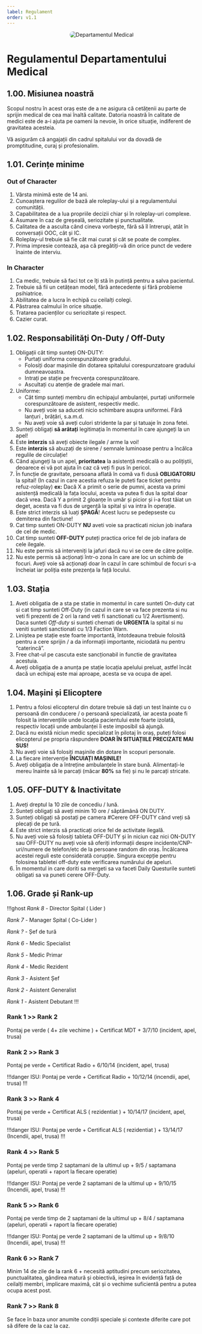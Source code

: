 ```yaml
---
label: Regulament
order: v1.1
---
```


<p align="center">
    <img src="/docs/imagini/smurd.png" style="border-radius: 20px;" alt="Departamentul Medical">
</p>

# Regulamentul Departamentului Medical

## 1.00. Misiunea noastră
Scopul nostru în acest oraș este de a ne asigura că cetățenii au parte de sprijin medical de cea mai înaltă calitate. Datoria noastră în calitate de medici este de a-i ajuta pe oameni la nevoie, în orice situație, indiferent de gravitatea acesteia.

Vă asigurăm că angajații din cadrul spitalului vor da dovadă de promptitudine, curaj și profesionalim.

## 1.01. Cerințe minime

### Out of Character
1. Vârsta minimă este de 14 ani.
2. Cunoaștera regulilor de bază ale roleplay-ului și a regulamentului comunității.
3. Capabilitatea de a lua propriile decizii chiar și în roleplay-uri complexe.
4. Asumare în caz de greșeală, seriozitate și punctualitate.
5. Calitatea de a asculta când cineva vorbește, fără să îl întrerupi, atât în conversații OOC, cât și IC.
6. Roleplay-ul trebuie să fie cât mai curat și cât se poate de complex.
7. Prima impresie contează, așa că pregătiți-vă din orice punct de vedere înainte de interviu.

### In Character
1. Ca medic, trebuie să faci tot ce îți stă în putință pentru a salva pacientul.
2. Trebuie să fii un cetățean model, fără antecedente și fără probleme psihiatrice.
3. Abilitatea de a lucra în echipă cu ceilalți colegi.
4. Păstrarea calmului în orice situație.
5. Tratarea pacienților cu seriozitate și respect.
6. Cazier curat.

## 1.02. Responsabilități On-Duty / Off-Duty
1. Obligații cât timp sunteți ON-DUTY:
    - Purtați uniforma corespunzătoare gradului.
    - Folosiți doar mașinile din dotarea spitalului corespunzatoare gradului dumneavoastra.
    - Intrați pe stație pe frecvența corespunzătoare.
    - Ascultați cu atenție de gradele mai mari.
2. Uniforme:
    - Cât timp sunteți membru din echipajul ambulanței, purtați uniformele corespunzătoare de asistent, respectiv medic.
    - Nu aveți voie sa aduceti nicio schimbare asupra uniformei. Fără lanțuri , brățări, s.a.m.d.
    - Nu aveți voie să aveți culori stridente la par și tatuaje în zona fetei.
3. Sunteți obligați **să arătați** legitimația în momentul în care ajungeți la un apel!
4. Este **interzis** să aveți obiecte ilegale / arme la voi!
5. Este **interzis** să abuzați de sirene / semnale luminoase pentru a încălca regulile de circulație!
6. Când ajungeți la un apel, **prioritatea** la asistență medicală o au polițiștii, deoarece ei vă pot ajuta în caz că veți fi pus în pericol.
7. În funcție de gravitate, persoana aflată în comă va fi dusă **OBLIGATORIU** la spital! (In cazul in care acestia refuza le puteti face ticket pentru refuz-roleplay)
**ex:** Dacă X a primit o serie de pumni, acesta va primi asistență medicală la fața locului, acesta va putea fi dus la spital doar dacă vrea. Dacă Y a primit 2 gloanțe în umăr și picior și i-a fost tăiat un deget, acesta va fi dus de urgență la spital și va intra în operație.
8. Este strict interzis să luați **ȘPAGĂ**! Acest lucru se pedepseste cu demiterea din factiune!
9. Cat timp sunteti ON-DUTY **NU** aveti voie sa practicati niciun job inafara de cel de medic.
10. Cat timp sunteti **OFF-DUTY** puteți practica orice fel de job inafara de cele ilegale.
11. Nu este permis să interveniți la jafuri dacă nu vi se cere de către poliție.
12. Nu este permis să acționați într-o zona în care are loc un schimb de focuri. Aveți voie să acționați doar în cazul în care schimbul de focuri s-a încheiat iar poliția este prezența la față locului.

## 1.03. Stația
1. Aveti obligatia de a sta pe statie in momentul in care sunteti On-duty cat si cat timp sunteti Off-Duty (in cazul in care se va face prezenta si nu veti fi prezenti de 2 ori la rand veti fi sanctionati cu 1/2 Avertisment). Daca sunteti *Off-duty* si sunteti chemati de **URGENTA** la spital si nu veniti sunteti sanctionati cu 1/3 Faction Warn.
2. Liniștea pe stație este foarte importantă, întotdeauna trebuie folosită pentru a cere sprijin / a da informații importante, niciodată nu pentru “caterincă”.
3. Free chat-ul pe cascuta este sancționabil in functie de gravitatea acestuia.
4. Aveți obligația de a anunța pe stație locația apelului preluat, astfel încât dacă un echipaj este mai aproape, acesta se va ocupa de apel.

## 1.04. Mașini și Elicoptere

1. Pentru a folosi elicopterul din dotare trebuie să dați un test înainte cu o persoană din conducere / o persoană specializată, iar acesta poate fi folosit la intervențiile unde locația pacientului este foarte izolată, respectiv locații unde ambulanței îi este imposibil să ajungă.
2. Dacă nu există niciun medic specializat în pilotaj în oraș, puteți folosi elicopterul pe propria răspundere **DOAR ÎN SITUAȚIILE PRECIZATE MAI SUS!**
3. Nu aveți voie să folosiți mașinile din dotare în scopuri personale.
4. La fiecare intervenție **ÎNCUIAȚI MAȘINILE!**
5. Aveți obligația de a întreține ambulanțele în stare bună. Alimentați-le mereu înainte să le parcați (măcar **80%** sa fie) și nu le parcați stricate.

## 1.05. OFF-DUTY & Inactivitate
1. Aveți dreptul la 10 zile de concediu / lună.
2. Sunteți obligați să aveți minim 10 ore / săptămână ON DUTY.
3. Sunteți obligați să postați pe camera #Cerere OFF-DUTY când vreți să plecați de pe tură.
4. Este strict interzis să practicați orice fel de activitate ilegală.
5. Nu aveți voie să folosiți tableta OFF-DUTY și în niciun caz nici ON-DUTY sau OFF-DUTY nu aveți voie să oferiți informații despre incidente/CNP-uri/numere de telefon/etc de la persoane random din oraș. Încălcarea acestei reguli este considerată corupție. Singura excepție pentru folosirea tabletei off-duty este verificarea numărului de apeluri.
6. În momentul in care doriti sa mergeti sa va faceti Daily Questurile sunteti obligati sa va puneti cerere OFF-Duty.

## 1.06. Grade și Rank-up

!!!ghost
*Rank 8* - Director Spital ( Lider ) 

*Rank 7* - Manager Spital ( Co-Lider )

*Rank ?* - Șef de tură

*Rank 6* - Medic Specialist

*Rank 5* - Medic Primar

*Rank 4* - Medic Rezident

*Rank 3* - Asistent Șef

*Rank 2* - Asistent Generalist

*Rank 1* - Asistent Debutant
!!!

### Rank 1 >> Rank 2
Pontaj pe verde ( 4+ zile vechime ) + Certificat MDT + 3/7/10 (incident, apel, trusa)

### Rank 2 >> Rank 3
Pontaj pe verde + Certificat Radio + 6/10/14 (incident, apel, trusa)

!!!danger
ISU: Pontaj pe verde + Certificat Radio + 10/12/14 (incendii, apel, trusa)
!!!

### Rank 3 >> Rank 4

Pontaj pe verde + Certificat ALS ( rezidentiat ) + 10/14/17 (incident, apel, trusa)

!!!danger
ISU: Pontaj pe verde + Certificat ALS ( rezidentiat ) + 13/14/17 (Incendii, apel, trusa)
!!!

### Rank 4 >> Rank 5

Pontaj pe verde timp 2 saptamani de la ultimul up + 9/5 / saptamana (apeluri, operatii + raport la fiecare operatie)

!!!danger
ISU: Pontaj pe verde 2 saptamani de la ultimul up + 9/10/15 (Incendii, apel, trusa)
!!!

### Rank 5 >> Rank 6

Pontaj pe verde timp de 2 saptamani de la ultimul up + 8/4 / saptamana (apeluri, operatii + raport la fiecare operatie)

!!!danger
ISU: Pontaj pe verde 2 saptamani de la ultimul up + 9/8/10 (Incendii, apel, trusa)
!!!

### Rank 6 >> Rank 7

Minim 14 de zile de la rank 6 + necesită aptitudini precum seriozitatea, punctualitatea, gândirea matură și obiectivă, ieșirea în evidență față de ceilalți membri, implicare maximă, cât și o vechime suficientă pentru a putea ocupa acest post.

### Rank 7 >> Rank 8 

Se face în baza unor anumite condiții speciale și contexte diferite care pot să difere de la caz la caz.

